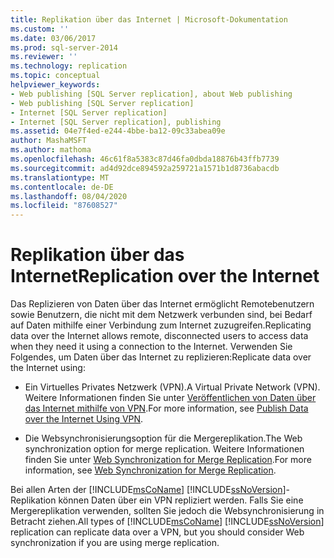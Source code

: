 ```yaml
---
title: Replikation über das Internet | Microsoft-Dokumentation
ms.custom: ''
ms.date: 03/06/2017
ms.prod: sql-server-2014
ms.reviewer: ''
ms.technology: replication
ms.topic: conceptual
helpviewer_keywords:
- Web publishing [SQL Server replication], about Web publishing
- Web publishing [SQL Server replication]
- Internet [SQL Server replication]
- Internet [SQL Server replication], publishing
ms.assetid: 04e7f4ed-e244-4bbe-ba12-09c33abea09e
author: MashaMSFT
ms.author: mathoma
ms.openlocfilehash: 46c61f8a5383c87d46fa0dbda18876b43ffb7739
ms.sourcegitcommit: ad4d92dce894592a259721a1571b1d8736abacdb
ms.translationtype: MT
ms.contentlocale: de-DE
ms.lasthandoff: 08/04/2020
ms.locfileid: "87608527"
---
```

# <a name="replication-over-the-internet"></a><span data-ttu-id="9f628-102">Replikation über das Internet</span><span class="sxs-lookup"><span data-stu-id="9f628-102">Replication over the Internet</span></span>
  <span data-ttu-id="9f628-103">Das Replizieren von Daten über das Internet ermöglicht Remotebenutzern sowie Benutzern, die nicht mit dem Netzwerk verbunden sind, bei Bedarf auf Daten mithilfe einer Verbindung zum Internet zuzugreifen.</span><span class="sxs-lookup"><span data-stu-id="9f628-103">Replicating data over the Internet allows remote, disconnected users to access data when they need it using a connection to the Internet.</span></span> <span data-ttu-id="9f628-104">Verwenden Sie Folgendes, um Daten über das Internet zu replizieren:</span><span class="sxs-lookup"><span data-stu-id="9f628-104">Replicate data over the Internet using:</span></span>  
  
-   <span data-ttu-id="9f628-105">Ein Virtuelles Privates Netzwerk (VPN).</span><span class="sxs-lookup"><span data-stu-id="9f628-105">A Virtual Private Network (VPN).</span></span> <span data-ttu-id="9f628-106">Weitere Informationen finden Sie unter [Veröffentlichen von Daten über das Internet mithilfe von VPN](publish-data-over-the-internet-using-vpn.md).</span><span class="sxs-lookup"><span data-stu-id="9f628-106">For more information, see [Publish Data over the Internet Using VPN](publish-data-over-the-internet-using-vpn.md).</span></span>  
  
-   <span data-ttu-id="9f628-107">Die Websynchronisierungsoption für die Mergereplikation.</span><span class="sxs-lookup"><span data-stu-id="9f628-107">The Web synchronization option for merge replication.</span></span> <span data-ttu-id="9f628-108">Weitere Informationen finden Sie unter [Web Synchronization for Merge Replication](web-synchronization-for-merge-replication.md).</span><span class="sxs-lookup"><span data-stu-id="9f628-108">For more information, see [Web Synchronization for Merge Replication](web-synchronization-for-merge-replication.md).</span></span>  
  
 <span data-ttu-id="9f628-109">Bei allen Arten der [!INCLUDE[msCoName](../../includes/msconame-md.md)] [!INCLUDE[ssNoVersion](../../includes/ssnoversion-md.md)]-Replikation können Daten über ein VPN repliziert werden. Falls Sie eine Mergereplikation verwenden, sollten Sie jedoch die Websynchronisierung in Betracht ziehen.</span><span class="sxs-lookup"><span data-stu-id="9f628-109">All types of [!INCLUDE[msCoName](../../includes/msconame-md.md)] [!INCLUDE[ssNoVersion](../../includes/ssnoversion-md.md)] replication can replicate data over a VPN, but you should consider Web synchronization if you are using merge replication.</span></span>  
  
  
